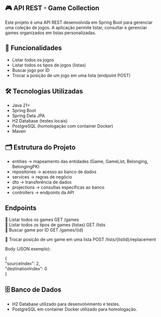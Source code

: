 ## 🎮 API REST - Game Collection

Este projeto é uma API REST desenvolvida em Spring Boot para gerenciar uma coleção de jogos.
A aplicação permite listar, consultar e gerenciar games organizados em listas personalizadas.  

## 📌 Funcionalidades
- Listar todos os jogos
- Listar todos os tipos de jogos (listas)
- Buscar jogo por ID
- Trocar a posição de um jogo em uma lista (endpoint POST)

## 🛠️ Tecnologias Utilizadas

- Java 21+
- Spring Boot
- Spring Data JPA
- H2 Database (testes locais)
- PostgreSQL (homologação com container Docker)
- Maven

## 🗂️ Estrutura do Projeto

- entities → mapeamento das entidades (Game, GameList, Belonging, BelongingPK)
- repositories → acesso ao banco de dados
- services → regras de negócio
- dto → transferência de dados
- projections → consultas específicas ao banco
- controllers → endpoints da API

## Endpoints
🔹 Listar todos os games GET /games  
🔹 Listar todos os tipos de games (listas) GET /lists  
🔹 Buscar game por ID GET /games/{id}  
  
🔹 Trocar posição de um game em uma lista POST /lists/{listId}/replacement  
  
Body (JSON exemplo):  
  
{  
  "sourceIndex": 2,  
  "destinationIndex": 0  
}  


## 🗄️ Banco de Dados

- H2 Database utilizado para desenvolvimento e testes.
- PostgreSQL em container Docker utilizado para homologação.

